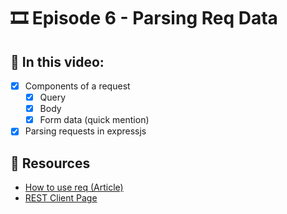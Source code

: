 # 🎞️ Episode 6 - Parsing Req Data

## 📝 In this video:
- [x] Components of a request
  - [x] Query
  - [x] Body
  - [x] Form data (quick mention)
- [x] Parsing requests in expressjs

## 🔗 Resources
- [How to use req (Article)](https://www.digitalocean.com/community/tutorials/nodejs-req-object-in-expressjs)
- [REST Client Page](https://marketplace.visualstudio.com/items?itemName=humao.rest-client)
